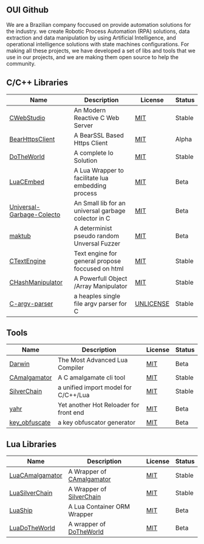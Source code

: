 ## OUI Github

We are a  Brazilian company foccused on provide automation solutions for the industry. 
we create Robotic Process Automation (RPA) solutions, data extraction and data manipulation
by using Artificial Intelligence, and operational intelligence solutions with state machines
configurations. For making all these projects, we have developed a set of libs and tools
that we use in our projects, and we are making them open source to help the community.

## C/C++ Libraries

| Name                                                                                   | Description                                     | License                                                                                                   |  Status    |
|----------------------------------------------------------------------------------------|-------------------------------------------------|-----------------------------------------------------------------------------------------------------------|------------|
|[CWebStudio](https://github.com/OUIsolutions/CWebStudio)                                |An Modern Reactive C Web Server                    |[MIT](https://raw.githubusercontent.com/OUIsolutions/CWebStudio/refs/heads/main/LICENSE)                 |Stable      |
|[BearHttpsClient](https://github.com/OUIsolutions/BearHttpsClient)                      |A BearSSL Based Https Client                       |[MIT](https://raw.githubusercontent.com/OUIsolutions/BearHttpsClient/refs/heads/main/LICENSE)            |Alpha       |
|[DoTheWorld](https://github.com/OUIsolutions/DoTheWorld)                                |A complete Io Solution                             |[MIT](https://raw.githubusercontent.com/OUIsolutions/DoTheWorld/refs/heads/main/LICENSE)                 |Stable      |
|[LuaCEmbed](https://github.com/OUIsolutions/LuaCEmbed)                                  |A Lua Wrapper to facilitate lua embedding process  |[MIT](https://raw.githubusercontent.com/OUIsolutions/LuaCEmbed/refs/heads/main/LICENSE)                  |Beta        |
|[Universal-Garbage-Colecto](https://github.com/OUIsolutions/Universal-Garbage-Colector) |An Small lib for an universal garbage colector in C|[MIT](https://raw.githubusercontent.com/OUIsolutions/Universal-Garbage-Colector/refs/heads/main/LICENSE) |Beta        |
|[maktub](https://github.com/OUIsolutions/maktub)                                        |A determinist pseudo random Unversal Fuzzer        |[MIT](https://raw.githubusercontent.com/OUIsolutions/maktub/refs/heads/main/LICENSE)                     |Beta        |
|[CTextEngine](https://github.com/OUIsolutions/CTextEngine)                              |Text engine for general propose foccused on html   |[MIT](https://raw.githubusercontent.com/OUIsolutions/CTextEngine/refs/heads/main/LICENSE)                |Stable      |
|[CHashManipulator](https://github.com/OUIsolutions/CHashManipulator)                    | A Powerfull Object /Array Manipulator             |[MIT](https://raw.githubusercontent.com/OUIsolutions/CHashManipulator/refs/heads/main/LICENSE)           |Stable      |
|[C-argv-parser](https://github.com/OUIsolutions/C-argv-parser)                          |a heaples single file argv parser for C            |[UNLICENSE](https://raw.githubusercontent.com/OUIsolutions/C-argv-parser/refs/heads/main/LICENSE)        |Stable      |


## Tools
| Name                                                               | Description                                      | License                                                                                            |  Status    |
|--------------------------------------------------------------------|--------------------------------------------------|----------------------------------------------------------------------------------------------------|------------|
|[Darwin](https://github.com/OUIsolutions/Darwin)                    |The Most Advanced Lua Compiler                    |[MIT](https://raw.githubusercontent.com/OUIsolutions/Darwin/refs/heads/main/LICENSE)                |Beta        |
|[CAmalgamator](https://github.com/OUIsolutions/CAmalgamator)        |A C amalgamate cli tool                           |[MIT](https://raw.githubusercontent.com/OUIsolutions/CAmalgamator/refs/heads/main/LICENSE)          |Stable      |
|[SilverChain](https://github.com/OUIsolutions/SilverChain)          |a unified import model for C/C++/Lua              |[MIT](https://raw.githubusercontent.com/OUIsolutions/SilverChain/refs/heads/main/LICENSE)           |Stable      |
|[yahr](https://github.com/OUIsolutions/yahr)                        |Yet another Hot Reloader for front end            |[MIT](https://raw.githubusercontent.com/OUIsolutions/yahr/refs/heads/main/LICENSE)                  |Beta        |
|[key_obfuscate](https://github.com/OUIsolutions/key_obfuscate)      |a key obfuscator generator                     |[MIT](https://raw.githubusercontent.com/OUIsolutions/key_obfuscate/refs/heads/main/LICENSE)            |Beta        |

## Lua Libraries

| Name                                                                                   | Description                                                                | License                                                                                                   |  Status    |
|----------------------------------------------------------------------------------------|----------------------------------------------------------------------------|-----------------------------------------------------------------------------------------------------------|------------|
|[LuaCAmalgamator](https://github.com/OUIsolutions/LuaCAmalgamator)                      |A Wrapper of [CAmalgamator](https://github.com/OUIsolutions/CAmalgamator)   |[MIT](https://raw.githubusercontent.com/OUIsolutions/LuaCAmalgamator/refs/heads/main/LICENSE)              |Stable      |
|[LuaSilverChain](https://github.com/OUIsolutions/LuaSilverChain)                        |A Wrapper of [SilverChain](https://github.com/OUIsolutions/SilverChain)     |[MIT](https://raw.githubusercontent.com/OUIsolutions/LuaSilverChain/refs/heads/main/LICENSE)               |Stable      |
|[LuaShip](https://github.com/OUIsolutions/LuaShip)                                      |A Lua Container ORM Wrapper                                                 |[MIT](https://raw.githubusercontent.com/OUIsolutions/LuaShip/refs/heads/main/LICENSE)                      |Beta        |
|[LuaDoTheWorld](https://github.com/OUIsolutions/LuaDoTheWorld)                          |A wrapper of [DoTheWorld](https://github.com/OUIsolutions/DoTheWorld)       |[MIT](https://raw.githubusercontent.com/OUIsolutions/LuaDoTheWorld/refs/heads/main/LICENSE)                |Beta        |
